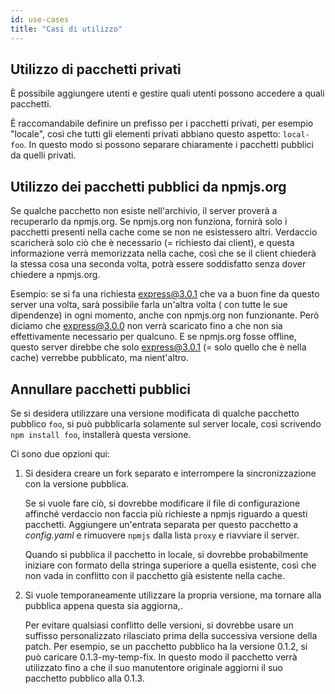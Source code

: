 ```yaml
---
id: use-cases
title: "Casi di utilizzo"
---
```

## Utilizzo di pacchetti privati

È possibile aggiungere utenti e gestire quali utenti possono accedere a quali pacchetti.

È raccomandabile definire un prefisso per i pacchetti privati, per esempio "locale", così che tutti gli elementi privati abbiano questo aspetto: `local-foo`. In questo modo si possono separare chiaramente i pacchetti pubblici da quelli privati.

## Utilizzo dei pacchetti pubblici da npmjs.org

Se qualche pacchetto non esiste nell'archivio, il server proverà a recuperarlo da npmjs.org. Se npmjs.org non funziona, fornirà solo i pacchetti presenti nella cache come se non ne esistessero altri. Verdaccio scaricherà solo ciò che è necessario (= richiesto dai client), e questa informazione verrà memorizzata nella cache, così che se il client chiederà la stessa cosa una seconda volta, potrà essere soddisfatto senza dover chiedere a npmjs.org.

Esempio: se si fa una richiesta express@3.0.1 che va a buon fine da questo server una volta, sarà possibile farla un'altra volta ( con tutte le sue dipendenze) in ogni momento, anche con npmjs.org non funzionante. Però diciamo che express@3.0.0 non verrà scaricato fino a che non sia effettivamente necessario per qualcuno. E se npmjs.org fosse offline, questo server direbbe che solo express@3.0.1 (= solo quello che è nella cache) verrebbe pubblicato, ma nient'altro.

## Annullare pacchetti pubblici

Se si desidera utilizzare una versione modificata di qualche pacchetto pubblico `foo`, si può pubblicarla solamente sul server locale, così scrivendo `npm install foo`, installerà questa versione.

Ci sono due opzioni qui:

1. Si desidera creare un fork separato e interrompere la sincronizzazione con la versione pubblica.
    
    Se si vuole fare ciò, si dovrebbe modificare il file di configurazione affinché verdaccio non faccia più richieste a npmjs riguardo a questi pacchetti. Aggiungere un'entrata separata per questo pacchetto a *config.yaml* e rimuovere `npmjs` dalla lista `proxy` e riavviare il server.
    
    Quando si pubblica il pacchetto in locale, si dovrebbe probabilmente iniziare con formato della stringa superiore a quella esistente, così che non vada in conflitto con il pacchetto già esistente nella cache.

2. Si vuole temporaneamente utilizzare la propria versione, ma tornare alla pubblica appena questa sia aggiorna,.
    
    Per evitare qualsiasi conflitto delle versioni, si dovrebbe usare un suffisso personalizzato rilasciato prima della successiva versione della patch. Per esempio, se un pacchetto pubblico ha la versione 0.1.2, si può caricare 0.1.3-my-temp-fix. In questo modo il pacchetto verrà utilizzato fino a che il suo manutentore originale aggiorni il suo pacchetto pubblico alla 0.1.3.